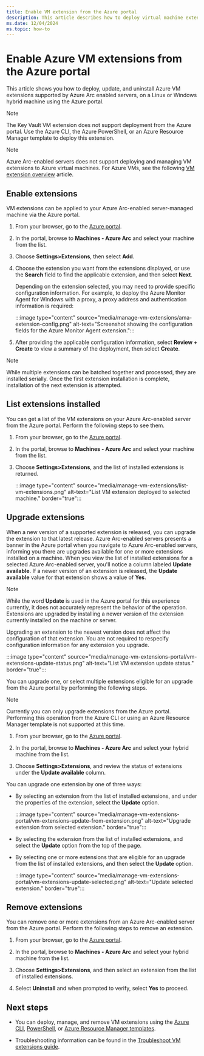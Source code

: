 ```yaml
---
title: Enable VM extension from the Azure portal
description: This article describes how to deploy virtual machine extensions to Azure Arc-enabled servers running in hybrid cloud environments from the Azure portal.
ms.date: 12/04/2024
ms.topic: how-to
---
```


# Enable Azure VM extensions from the Azure portal

This article shows you how to deploy, update, and uninstall Azure VM extensions supported by Azure Arc enabled servers, on a Linux or Windows hybrid machine using the Azure portal.

> [!NOTE]
> The Key Vault VM extension does not support deployment from the Azure portal. Use the Azure CLI, the Azure PowerShell, or an Azure Resource Manager template to deploy this extension.

> [!NOTE]
> Azure Arc-enabled servers does not support deploying and managing VM extensions to Azure virtual machines. For Azure VMs, see the following [VM extension overview](/azure/virtual-machines/extensions/overview) article.

## Enable extensions

VM extensions can be applied to your Azure Arc-enabled server-managed machine via the Azure portal.

1. From your browser, go to the [Azure portal](https://portal.azure.com).

1. In the portal, browse to **Machines - Azure Arc** and select your machine from the list.

1. Choose **Settings>Extensions**, then select **Add**.

1. Choose the extension you want from the extensions displayed, or use the **Search** field to find the applicable extension, and then select **Next**.

    Depending on the extension selected, you may need to provide specific configuration information. For example, to deploy the Azure Monitor Agent for Windows with a proxy, a proxy address and authentication information is required:

    :::image type="content" source="media/manage-vm-extensions/ama-extension-config.png" alt-text="Screenshot showing the configuration fields for the Azure Monitor Agent extension.":::
  
1. After providing the applicable configuration information, select **Review + Create** to view a summary of the deployment, then select **Create**.

>[!NOTE]
>While multiple extensions can be batched together and processed, they are installed serially. Once the first extension installation is complete, installation of the next extension is attempted.

## List extensions installed

You can get a list of the VM extensions on your Azure Arc-enabled server from the Azure portal. Perform the following steps to see them.

1. From your browser, go to the [Azure portal](https://portal.azure.com).

2. In the portal, browse to **Machines - Azure Arc** and select your machine from the list.

3. Choose **Settings>Extensions**, and the list of installed extensions is returned.

    :::image type="content" source="media/manage-vm-extensions/list-vm-extensions.png" alt-text="List VM extension deployed to selected machine." border="true":::

## Upgrade extensions

When a new version of a supported extension is released, you can upgrade the extension to that latest release. Azure Arc-enabled servers presents a banner in the Azure portal when you navigate to Azure Arc-enabled servers, informing you there are upgrades available for one or more extensions installed on a machine. When you view the list of installed extensions for a selected Azure Arc-enabled server, you'll notice a column labeled **Update available**. If a newer version of an extension is released, the **Update available** value for that extension shows a value of **Yes**.

>[!NOTE]
>While the word **Update** is used in the Azure portal for this experience currently, it does not accurately represent the behavior of the operation. Extensions are upgraded by installing a newer version of the extension currently installed on the machine or server.

Upgrading an extension to the newest version does not affect the configuration of that extension. You are not required to respecify configuration information for any extension you upgrade.

:::image type="content" source="media/manage-vm-extensions-portal/vm-extensions-update-status.png" alt-text="List VM extension update status." border="true":::

You can upgrade one, or select multiple extensions eligible for an upgrade from the Azure portal by performing the following steps.

> [!NOTE]
> Currently you can only upgrade extensions from the Azure portal. Performing this operation from the Azure CLI or using an Azure Resource Manager template is not supported at this time.

1. From your browser, go to the [Azure portal](https://portal.azure.com).

2. In the portal, browse to **Machines - Azure Arc** and select your hybrid machine from the list.

3. Choose **Settings>Extensions**, and review the status of extensions under the **Update available** column.

You can upgrade one extension by one of three ways:

* By selecting an extension from the list of installed extensions, and under the properties of the extension, select the **Update** option.

    :::image type="content" source="media/manage-vm-extensions-portal/vm-extensions-update-from-extension.png" alt-text="Upgrade extension from selected extension." border="true":::

* By selecting the extension from the list of installed extensions, and select the **Update** option from the top of the page.

* By selecting one or more extensions that are eligible for an upgrade from the list of installed extensions, and then select the **Update** option.

    :::image type="content" source="media/manage-vm-extensions-portal/vm-extensions-update-selected.png" alt-text="Update selected extension." border="true":::

## Remove extensions

You can remove one or more extensions from an Azure Arc-enabled server from the Azure portal. Perform the following steps to remove an extension.

1. From your browser, go to the [Azure portal](https://portal.azure.com).

2. In the portal, browse to **Machines - Azure Arc** and select your hybrid machine from the list.

3. Choose **Settings>Extensions**, and then select an extension from the list of installed extensions.

4. Select **Uninstall** and when prompted to verify, select **Yes** to proceed.

## Next steps

- You can deploy, manage, and remove VM extensions using the [Azure CLI](manage-vm-extensions-cli.md), [PowerShell](manage-vm-extensions-powershell.md), or [Azure Resource Manager templates](manage-vm-extensions-template.md).

- Troubleshooting information can be found in the [Troubleshoot VM extensions guide](troubleshoot-vm-extensions.md).
